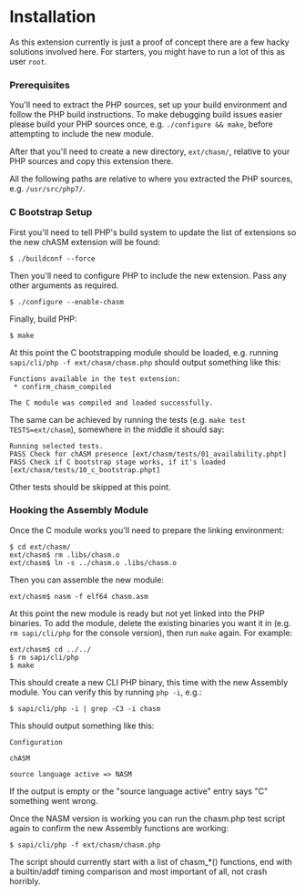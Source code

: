 # Installation

As this extension currently is just a proof of concept there are a few hacky solutions involved here. For starters, you
might have to run a lot of this as user `root`.

### Prerequisites

You'll need to extract the PHP sources, set up your build environment and follow the PHP build instructions. To make
debugging build issues easier please build your PHP sources once, e.g. `./configure && make`, before attempting to
include the new module.

After that you'll need to create a new directory, `ext/chasm/`, relative to your PHP sources and copy this extension
there.

All the following paths are relative to where you extracted the PHP sources, e.g. `/usr/src/php7/`.

### C Bootstrap Setup

First you'll need to tell PHP's build system to update the list of extensions so the new chASM extension will be found:

    $ ./buildconf --force

Then you'll need to configure PHP to include the new extension. Pass any other arguments as required.

    $ ./configure --enable-chasm

Finally, build PHP:

    $ make

At this point the C bootstrapping module should be loaded, e.g. running `sapi/cli/php -f ext/chasm/chasm.php` should
output something like this:

    Functions available in the test extension:
     * confirm_chasm_compiled

    The C module was compiled and loaded successfully.

The same can be achieved by running the tests (e.g. `make test TESTS=ext/chasm`), somewhere in the middle it should say:

    Running selected tests.
    PASS Check for chASM presence [ext/chasm/tests/01_availability.phpt]
    PASS Check if C bootstrap stage works, if it's loaded [ext/chasm/tests/10_c_bootstrap.phpt]

Other tests should be skipped at this point.

### Hooking the Assembly Module

Once the C module works you'll need to prepare the linking environment:

    $ cd ext/chasm/
    ext/chasm$ rm .libs/chasm.o
    ext/chasm$ ln -s ../chasm.o .libs/chasm.o

Then you can assemble the new module:

    ext/chasm$ nasm -f elf64 chasm.asm

At this point the new module is ready but not yet linked into the PHP binaries. To add the module, delete the existing
binaries you want it in (e.g. `rm sapi/cli/php` for the console version), then run `make` again. For example:

    ext/chasm$ cd ../../
    $ rm sapi/cli/php
    $ make

This should create a new CLI PHP binary, this time with the new Assembly module. You can verify this by running
`php -i`, e.g.:

    $ sapi/cli/php -i | grep -C3 -i chasm

This should output something like this:

    Configuration

    chASM

    source language active => NASM

If the output is empty or the "source language active" entry says "C" something went wrong.

Once the NASM version is working you can run the chasm.php test script again to confirm the new Assembly functions are
working:

    $ sapi/cli/php -f ext/chasm/chasm.php

The script should currently start with a list of chasm\_\*() functions, end with a builtin/addf timing comparison and
most important of all, not crash horribly.
